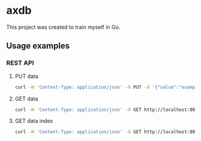 # axdb

This project was created to train myself in Go.

## Usage examples

### REST API
1. PUT data
    ```sh
    curl -H 'Content-Type: application/json' -X PUT -d '{"value":"example value"}' http://localhost:8080/items/example
    ```

2. GET data
    ```sh
    curl -H 'Content-Type: application/json' -X GET http://localhost:8080/items/example
    ```

3. GET data index
    ```sh
    curl -H 'Content-Type: application/json' -X GET http://localhost:8080/items
    ```